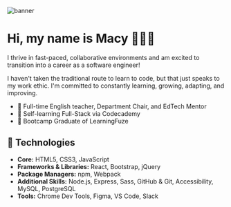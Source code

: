 
![banner](https://github.com/macyhongg/macyhongg/assets/94674653/db3702f4-de26-4384-b314-276a50ea8875)
# Hi, my name is Macy 👩🏻‍💻
I thrive in fast-paced, collaborative environments and am excited to transition into a career as a software engineer!

I haven't taken the traditional route to learn to code, but that just speaks to my work ethic.
I'm committed to constantly learning, growing, adapting, and improving.

- 🍎 Full-time English teacher, Department Chair, and EdTech Mentor
- 🌱 Self-learning Full-Stack via Codecademy
- 🥾 Bootcamp Graduate of LearningFuze

## 🧰 Technologies 
- **Core:** HTML5, CSS3, JavaScript
- **Frameworks & Libraries:** React, Bootstrap, jQuery
- **Package Managers:** npm, Webpack
- **Additional Skills:** Node.js, Express, Sass, GitHub & Git, Accessibility, MySQL, PostgreSQL
- **Tools:** Chrome Dev Tools, Figma, VS Code, Slack
